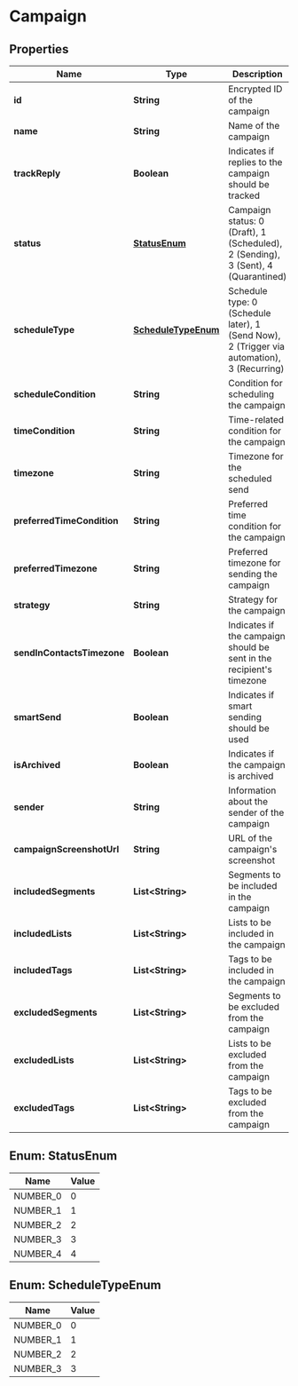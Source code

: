 

# Campaign


## Properties

| Name | Type | Description | Notes |
|------------ | ------------- | ------------- | -------------|
|**id** | **String** | Encrypted ID of the campaign |  [optional] |
|**name** | **String** | Name of the campaign |  [optional] |
|**trackReply** | **Boolean** | Indicates if replies to the campaign should be tracked |  [optional] |
|**status** | [**StatusEnum**](#StatusEnum) | Campaign status: 0 (Draft), 1 (Scheduled), 2 (Sending), 3 (Sent), 4 (Quarantined) |  [optional] |
|**scheduleType** | [**ScheduleTypeEnum**](#ScheduleTypeEnum) | Schedule type: 0 (Schedule later), 1 (Send Now), 2 (Trigger via automation), 3 (Recurring) |  [optional] |
|**scheduleCondition** | **String** | Condition for scheduling the campaign |  [optional] |
|**timeCondition** | **String** | Time-related condition for the campaign |  [optional] |
|**timezone** | **String** | Timezone for the scheduled send |  [optional] |
|**preferredTimeCondition** | **String** | Preferred time condition for the campaign |  [optional] |
|**preferredTimezone** | **String** | Preferred timezone for sending the campaign |  [optional] |
|**strategy** | **String** | Strategy for the campaign |  [optional] |
|**sendInContactsTimezone** | **Boolean** | Indicates if the campaign should be sent in the recipient&#39;s timezone |  [optional] |
|**smartSend** | **Boolean** | Indicates if smart sending should be used |  [optional] |
|**isArchived** | **Boolean** | Indicates if the campaign is archived |  [optional] |
|**sender** | **String** | Information about the sender of the campaign |  [optional] |
|**campaignScreenshotUrl** | **String** | URL of the campaign&#39;s screenshot |  [optional] |
|**includedSegments** | **List&lt;String&gt;** | Segments to be included in the campaign |  [optional] |
|**includedLists** | **List&lt;String&gt;** | Lists to be included in the campaign |  [optional] |
|**includedTags** | **List&lt;String&gt;** | Tags to be included in the campaign |  [optional] |
|**excludedSegments** | **List&lt;String&gt;** | Segments to be excluded from the campaign |  [optional] |
|**excludedLists** | **List&lt;String&gt;** | Lists to be excluded from the campaign |  [optional] |
|**excludedTags** | **List&lt;String&gt;** | Tags to be excluded from the campaign |  [optional] |



## Enum: StatusEnum

| Name | Value |
|---- | -----|
| NUMBER_0 | 0 |
| NUMBER_1 | 1 |
| NUMBER_2 | 2 |
| NUMBER_3 | 3 |
| NUMBER_4 | 4 |



## Enum: ScheduleTypeEnum

| Name | Value |
|---- | -----|
| NUMBER_0 | 0 |
| NUMBER_1 | 1 |
| NUMBER_2 | 2 |
| NUMBER_3 | 3 |



